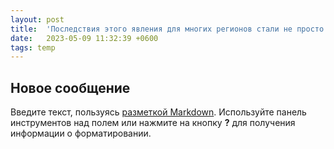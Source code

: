 ```yaml
---
layout: post
title:  'Последствия этого явления для многих регионов стали не просто ощутимыми, а гигантскими'
date:   2023-05-09 11:32:39 +0600
tags: temp
---
```

## Новое сообщение

Введите текст, пользуясь [разметкой Markdown](http://daringfireball.net/projects/markdown/). Используйте панель инструментов над полем или нажмите на кнопку **?** для получения информации о форматировании.
